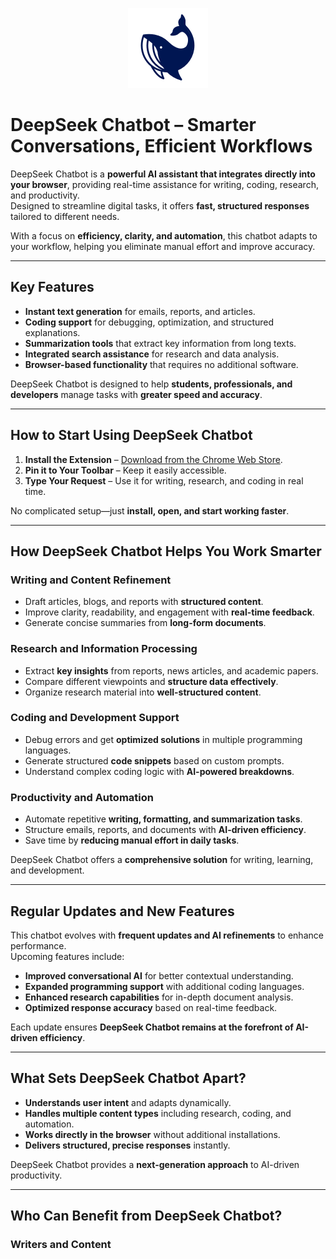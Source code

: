 <p align="center">
  <img src="assets/icon128.png" alt="DeepSeek Chatbot Icon" width="128">
</p>

# DeepSeek Chatbot – Smarter Conversations, Efficient Workflows

DeepSeek Chatbot is a **powerful AI assistant that integrates directly into your browser**, providing real-time assistance for writing, coding, research, and productivity.  
Designed to streamline digital tasks, it offers **fast, structured responses** tailored to different needs.

With a focus on **efficiency, clarity, and automation**, this chatbot adapts to your workflow, helping you eliminate manual effort and improve accuracy.

---

## Key Features  

- **Instant text generation** for emails, reports, and articles.  
- **Coding support** for debugging, optimization, and structured explanations.  
- **Summarization tools** that extract key information from long texts.  
- **Integrated search assistance** for research and data analysis.  
- **Browser-based functionality** that requires no additional software.  

DeepSeek Chatbot is designed to help **students, professionals, and developers** manage tasks with **greater speed and accuracy**.

---

## How to Start Using DeepSeek Chatbot  

1. **Install the Extension** – [Download from the Chrome Web Store](https://chromewebstore.google.com/detail/deepseek/gohgeedemmaohocbaccllpkabadoogpl).  
2. **Pin it to Your Toolbar** – Keep it easily accessible.  
3. **Type Your Request** – Use it for writing, research, and coding in real time.  

No complicated setup—just **install, open, and start working faster**.

---

## How DeepSeek Chatbot Helps You Work Smarter  

### Writing and Content Refinement  
- Draft articles, blogs, and reports with **structured content**.  
- Improve clarity, readability, and engagement with **real-time feedback**.  
- Generate concise summaries from **long-form documents**.  

### Research and Information Processing  
- Extract **key insights** from reports, news articles, and academic papers.  
- Compare different viewpoints and **structure data effectively**.  
- Organize research material into **well-structured content**.  

### Coding and Development Support  
- Debug errors and get **optimized solutions** in multiple programming languages.  
- Generate structured **code snippets** based on custom prompts.  
- Understand complex coding logic with **AI-powered breakdowns**.  

### Productivity and Automation  
- Automate repetitive **writing, formatting, and summarization tasks**.  
- Structure emails, reports, and documents with **AI-driven efficiency**.  
- Save time by **reducing manual effort in daily tasks**.  

DeepSeek Chatbot offers a **comprehensive solution** for writing, learning, and development.

---

## Regular Updates and New Features  

This chatbot evolves with **frequent updates and AI refinements** to enhance performance.  
Upcoming features include:  

- **Improved conversational AI** for better contextual understanding.  
- **Expanded programming support** with additional coding languages.  
- **Enhanced research capabilities** for in-depth document analysis.  
- **Optimized response accuracy** based on real-time feedback.  

Each update ensures **DeepSeek Chatbot remains at the forefront of AI-driven efficiency**.

---

## What Sets DeepSeek Chatbot Apart?  

- **Understands user intent** and adapts dynamically.  
- **Handles multiple content types** including research, coding, and automation.  
- **Works directly in the browser** without additional installations.  
- **Delivers structured, precise responses** instantly.  

DeepSeek Chatbot provides a **next-generation approach** to AI-driven productivity.

---

## Who Can Benefit from DeepSeek Chatbot?  

### Writers and Content
